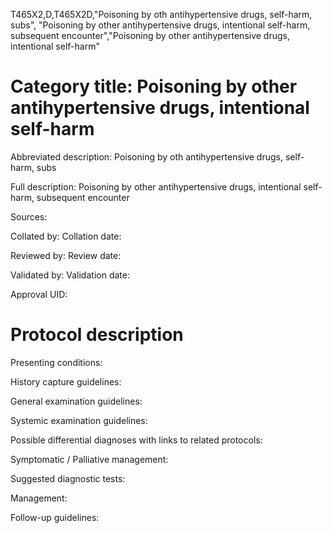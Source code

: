 T465X2,D,T465X2D,"Poisoning by oth antihypertensive drugs, self-harm, subs", "Poisoning by other antihypertensive drugs, intentional self-harm, subsequent encounter","Poisoning by other antihypertensive drugs, intentional self-harm"
# Category title: Poisoning by other antihypertensive drugs, intentional self-harm

Abbreviated description: Poisoning by oth antihypertensive drugs, self-harm, subs

Full description: Poisoning by other antihypertensive drugs, intentional self-harm, subsequent encounter

Sources:

Collated by:
Collation date:

Reviewed by:
Review date:

Validated by:
Validation date:

Approval UID:

# Protocol description

Presenting conditions:

History capture guidelines:

General examination guidelines:

Systemic examination guidelines:

Possible differential diagnoses with links to related protocols:

Symptomatic / Palliative management:

Suggested diagnostic tests:

Management:

Follow-up guidelines:
